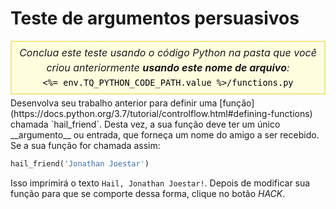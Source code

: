 # Teste de argumentos persuasivos

<style>
.py-script-info {
  font-size: 16px;
  text-align: center;
  background-color: #FFFFE0;
  border: 2px solid #F0E68C;
  padding: 5px;
  line-height: 1.5em;
  margin: 5px 0;
  font-style: italic;
}

.py-script-info span {
  font-style: normal;
  color: #000;
}
</style>
<div class="py-script-info">
  Conclua este teste usando o código Python na pasta que você criou anteriormente <b>usando este nome de arquivo</b>:
  <br/>
  <code><span><%= env.TQ_PYTHON_CODE_PATH.value %>/functions.py</span></code>
</div>
Desenvolva seu trabalho anterior para definir uma [função](https://docs.python.org/3.7/tutorial/controlflow.html#defining-functions) chamada `hail_friend`. Desta vez, a sua função deve ter um único __argumento__ ou entrada, que forneça um nome do amigo a ser recebido. Se a sua função for chamada assim:

```python
hail_friend('Jonathan Joestar')
```

Isso imprimirá o texto `Hail, Jonathan Joestar!`. Depois de modificar sua função para que se comporte dessa forma, clique no botão *HACK*.